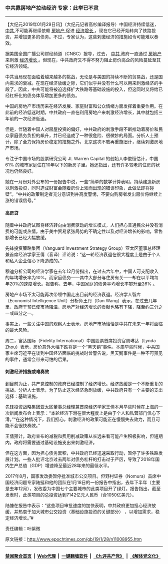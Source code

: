 ### 中共靠房地产拉动经济 专家：此举已不灵
------------------------

<p>
 【大纪元2019年01月29日讯】（大纪元记者高杉编译报导）中国经济持续低迷，
 <a href="http://www.epochtimes.com/gb/tag/%E4%B8%AD%E5%85%B1.html">
  中共
 </a>
 不可能再继续依赖
 <a href="http://www.epochtimes.com/gb/tag/%E6%88%BF%E5%9C%B0%E4%BA%A7.html">
  房地产
 </a>
 促进
 <a href="http://www.epochtimes.com/gb/tag/%E7%BB%8F%E6%B5%8E%E5%A2%9E%E9%95%BF.html">
  经济增长
 </a>
 ，现在它已经开始转向了铁路投资，并增加更多的债务。不过，专家认为，这些刺激经济的措施如令可能难以奏效。
</p>
<p>
 据美国全国广播公司财经频道（CNBC）报导，过去，
 <a href="http://www.epochtimes.com/gb/tag/%E4%B8%AD%E5%85%B1.html">
  中共
 </a>
 政府一直通过
 <a href="http://www.epochtimes.com/gb/tag/%E6%88%BF%E5%9C%B0%E4%BA%A7.html">
  房地产
 </a>
 来刺激
 <a href="http://www.epochtimes.com/gb/tag/%E7%BB%8F%E6%B5%8E%E5%A2%9E%E9%95%BF.html">
  经济增长
 </a>
 。但现在，中共政府又不得不努力阻止房价高企的风险蔓延至其它经济领域。
</p>
<p>
 中共当局现在面临着越来越多的挑战，无论是与美国的持续不断的贸易战，还是国内需求的衰减。在现在经济放缓之际，它们似乎并没有什么可以用来刺激经济的手段了。因此，中共可能将被迫选择扩大铁路等基础设施的投入，但这同时又将给已经杠杆化的债务体系增加更多的债务。
</p>
<p>
 中国的房地产市场历来在经济发展、家庭财富和公众情绪方面发挥着重要作用。在此前的经济低迷时期，中共政府一直在利用房地产来刺激经济增长，其中就包括三年前的一次经济低迷。
</p>
<p>
 但是，伴随着中国人对房屋投资的偏好，中共政府的刺激手段不断推动着房价和民众家庭债务负担的飙升，并已经造成了一种很危险、很微妙的局面。分析人士预计，除了全力保持房价稳定的措施之外，北京这次不敢再重施旧计，继续刺激房地产市场。
</p>
<p>
 专注于中国市场的股票研究公司 JL Warren Capital 的创始人李俊恒估计，中国61% 的城市家庭住在10年以下的新房子里。她还指出，还有许多较老的住房的状况也仍然良好。
</p>
<p>
 她在一月份对外公布的一份报告中说，一些“简单的数学计算表明，持续建造新房以刺激投资，同时造成财富会随着房价上涨而出现的错误印象，此做法即将碰壁”。“中共的政策制定者充分意识到并高度警惕，不要向购房者发出房价将继续上涨的错误信号。”
</p>
<h4>
 高房贷
</h4>
<p>
 随着中共政府试图将经济转向由消费驱动的增长模式，人们担心普通民众并没有消费的可能或热情。由于美中贸易紧张局势的不确定性以及对经济增长的影响，零售额增长已经大幅放缓。
</p>
<p>
 先锋投资策略集团（Vanguard Investment Strategy Group）亚太区董事总经理兼首席经济学家王倩（音译）评论说：“这一轮经济衰退在很大程度上是由于个人和私人企业信心下降造成的。”
</p>
<p>
 穆迪分析公司的经济学家在去年12月份指出，在过去六年中，中国人可支配收入的年均增长率为10%，而家庭债务——其中大部分与住房有关——却在以平均每年20%的速度增长。报告称，去年，中国家庭的债务平均增长率攀升至26% 。
</p>
<p>
 房地产市场不太可能再次带领中国走出目前的经济衰退。经济学人智库（Economist Intelligence Unit）分析师王丹（Dan Wang）表示，在过去几年里，政府干预已使市场降温，房地产对经济增长的贡献也略有下降，降至约三分之一或四分之一。
</p>
<p>
 事实上，一些关注中国的观察人士表示，房地产市场恰恰是中共在未来一年将面临的最大风险。
</p>
<p>
 周二，富达国际（Fidelity International）中国股票首席投资官周琳达（Lynda Zhou）表示，房价意外大幅下跌将是一个“黑天鹅”事件。本周早些时候，中共国家主席习近平在谈到中国经济面临的挑战时曾警告说，黑天鹅事件是一种不可预见的事件，通常会带来可怕的后果。
</p>
<h4>
 刺激经济措施或难奏效
</h4>
<p>
 到目前为止，共产党控制的政府已经控制了经济增长。经济放缓是一个不断重复的挑战。分析人士表示，为了防止这次经济急剧放缓，中共政府只有一个主要的支出选择：基础设施。
</p>
<p>
 先锋投资战略集团亚太区董事总经理兼首席经济学家王倩本月早些时候在上海的一次新闻发布会上表示：“本轮经济下滑在很大程度上是由于个人和私营部门信心下滑。”“在这种情况下，我们担心，刺激经济的政策可能正在慢慢失去效力，而且可能不会很快奏效。”
</p>
<p>
 王倩预计，政府宣布的减税和费用削减政策从长远来看可能产生积极影响，但短期内，政府将需要通过基础设施支出来刺激经济。
</p>
<p>
 但在这方面，因为担心债务累积，中共政府已经迅速采取行动，暂停了许多铁路发展计划。一些人批评北京过去两年对债务杠杆的打击过于严厉，导致了2018年国内生产总值（GDP）增速降至最近28年来的最低水平。
</p>
<p>
 2017年8月，国家发改委暂停批准城市公交项目。但野村证券（Nomura）首席中国经济问题专家陆挺和他的团队在1月18日的一份报告中指出，去年下半年（主要是去年12月），发改委为中国七个主要城市的此类项目开了绿灯。报告指出，截至发表时，此类项目的总投资达到7142亿元人民币（合1050亿美元）。
</p>
<p>
 陆慷在报告中表示：“这些项目审批速度的加快表明，中共政府更加担心经济放缓，并热衷于加大城市公交投资（基础设施投资的关键部分） ，以增加需求，稳定经济增长。”#
</p>
<p>
 责任编辑：叶紫微
</p>

原文链接：http://www.epochtimes.com/gb/19/1/28/n11008955.htm


------------------------
#### [禁闻聚合首页](https://github.com/gfw-breaker/banned-news/blob/master/README.md) &nbsp;|&nbsp; [Web代理](https://github.com/gfw-breaker/open-proxy/blob/master/README.md) &nbsp;|&nbsp; [一键翻墙软件](https://github.com/gfw-breaker/nogfw/blob/master/README.md) &nbsp;|&nbsp; [《九评共产党》](https://github.com/gfw-breaker/9ping.md/blob/master/README.md#九评之一评共产党是什么) &nbsp;|&nbsp; [《解体党文化》](https://github.com/gfw-breaker/jtdwh.md/blob/master/README.md#绪论)